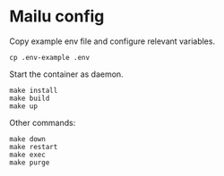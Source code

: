 
# Mailu config
Copy example env file and configure relevant variables.
```
cp .env-example .env
```
Start the container as daemon.
```
make install
make build
make up
```
Other commands:
```
make down
make restart
make exec
make purge
```
